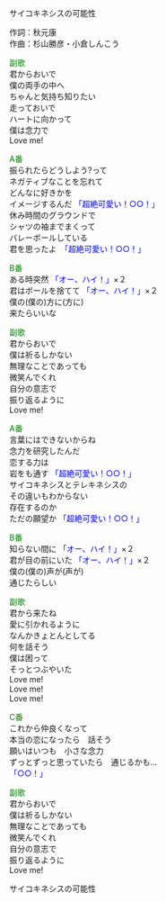 サイコキネシスの可能性  
  
作詞：秋元康  
作曲：杉山勝彦・小倉しんこう  
  
<font color=green>副歌</font>  
君からおいで  
僕の両手の中へ  
ちゃんと気持ち知りたい  
走っておいで  
ハートに向かって  
僕は念力で  
Love me!  
  
<font color=green>A番</font>  
振られたらどうしよう?って  
ネガティブなことを忘れて  
どんなに好きかを  
イメージするんだ <font color=blue>「超絶可愛い！○○！」</font>   
休み時間のグラウンドで  
シャツの袖までまくって  
バレーボールしている  
君を思ったよ　<font color=blue>「超絶可愛い！○○！」</font>   
  
<font color=green>B番</font>  
ある時突然 <font color=blue>「オー、ハイ！」</font>×２   
君はボールを捨てて <font color=blue>「オー、ハイ！」</font>×２   
僕の(僕の)方に(方に)  
来たらいいな  
  
<font color=green>副歌</font>  
君からおいで  
僕は祈るしかない  
無理なことであっても  
微笑んでくれ  
自分の意志で  
振り返るように  
Love me!  
  
<font color=green>A番</font>  
言葉にはできないからね  
念力を研究したんだ  
恋する力は  
岩をも通す <font color=blue>「超絶可愛い！○○！」</font>   
サイコキネシスとテレキネシスの  
その違いもわからない  
存在するのか  
ただの願望か <font color=blue>「超絶可愛い！○○！」</font>   
  
<font color=green>B番</font>  
知らない間に <font color=blue>「オー、ハイ！」</font>×２   
君が目の前にいた <font color=blue>「オー、ハイ！」</font>×２   
僕の(僕の)声が(声が)  
通じたらしい  
  
<font color=green>副歌</font>  
君から来たね  
愛に引かれるように  
なんかきょとんとしてる  
何を話そう  
僕は困って  
そっとつぶやいた  
Love me!  
Love me!  
Love me!  
  
<font color=green>C番</font>  
これから仲良くなって  
本当の恋になったら　話そう  
願いはいつも　小さな念力  
ずっとずっと思っていたら　通じるかも…  
<font color=blue>「○○！」</font>   
  
<font color=green>副歌</font>  
君からおいで  
僕は祈るしかない  
無理なことであっても  
微笑んでくれ  
自分の意志で  
振り返るように  
Love me!  
  
サイコキネシスの可能性  
